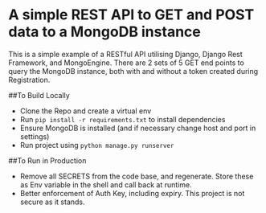 # A simple REST API to GET and POST data to a MongoDB instance

This is a simple example of a RESTful API utilising Django, 
Django Rest Framework, and MongoEngine. There are 2 sets of 5 GET end points
to query the MongoDB instance, both with and without a token created during 
 Registration. 
 
##To Build Locally
* Clone the Repo and create a virtual env
* Run ```pip install -r requirements.txt``` to install dependencies
* Ensure MongoDB is installed (and if necessary change host and port in settings)
* Run project using ```python manage.py runserver```

##To Run in Production
* Remove all SECRETS from the code base, and regenerate. 
Store these as Env variable in the shell and call back at runtime.
* Better enforcement of Auth Key, including expiry. This project is not secure as it stands. 

 